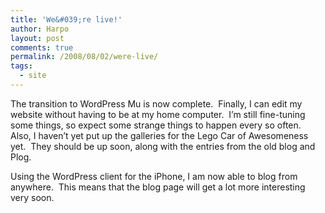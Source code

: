 ```yaml
---
title: 'We&#039;re live!'
author: Harpo
layout: post
comments: true
permalink: /2008/08/02/were-live/
tags:
  - site
---
```

The transition to WordPress Mu is now complete.  Finally, I can edit my website without having to be at my home computer.  I&#8217;m still fine-tuning some things, so expect some strange things to happen every so often.  Also, I haven&#8217;t yet put up the galleries for the Lego Car of Awesomeness yet.  They should be up soon, along with the entries from the old blog and Plog.

Using the WordPress client for the iPhone, I am now able to blog from anywhere.  This means that the blog page will get a lot more interesting very soon.